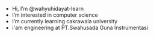 -  Hi, I’m @wahyuhidayat-learn
-  I’m interested in computer science
-  I’m currently learning cakrawala university
-  i'am engineering at PT.Swahusada Guna Instrumentasi


<!---
wahyuhidayat-learn/wahyuhidayat-learn is a ✨ special ✨ repository because its `README.md` (this file) appears on your GitHub profile.
You can click the Preview link to take a look at your changes.
--->
